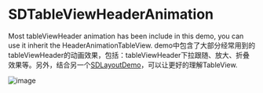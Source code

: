 # SDTableViewHeaderAnimation

Most tableViewHeader animation has been include in this demo, you can use it inherit the HeaderAnimationTableView. demo中包含了大部分经常用到的tableViewHeader的动画效果，包括：tableViewHeader下拉跟随、放大、折叠效果等。另外，结合另一个[SDLayoutDemo](https://github.com/xlsd/SDLayoutDemo)，可以让更好的理解TableView.

![image](https://github.com/xlsd/SDTableViewHeaderAnimation/blob/master/TableViewHeaderAnimation/WeChat.gif)


